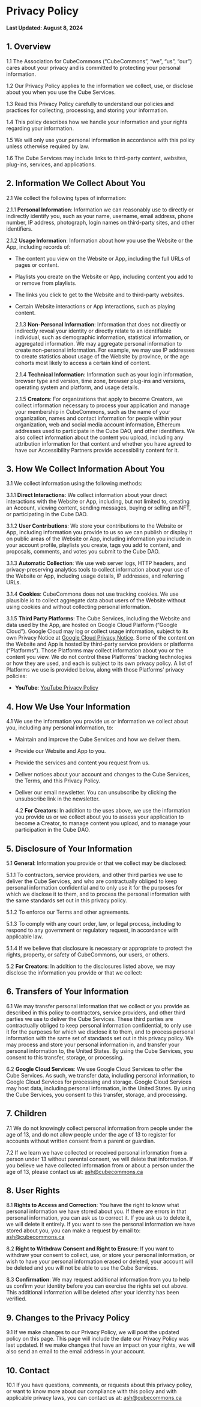 # Privacy Policy

**Last Updated: August 8, 2024**

## 1. Overview

1.1 The Association for CubeCommons (“CubeCommons”, “we”, “us”, “our”) cares about your privacy and is committed to protecting your personal information.

1.2 Our Privacy Policy applies to the information we collect, use, or disclose about you when you use the Cube Services.

1.3 Read this Privacy Policy carefully to understand our policies and practices for collecting, processing, and storing your information.

1.4 This policy describes how we handle your information and your rights regarding your information.

1.5 We will only use your personal information in accordance with this policy unless otherwise required by law.

1.6 The Cube Services may include links to third-party content, websites, plug-ins, services, and applications.

## 2. Information We Collect About You

2.1 We collect the following types of information:

2.1.1 **Personal Information**: Information we can reasonably use to directly or indirectly identify you, such as your name, username, email address, phone number, IP address, photograph, login names on third-party sites, and other identifiers.

2.1.2 **Usage Information**: Information about how you use the Website or the App, including records of:

- The content you view on the Website or App, including the full URLs of pages or content.
- Playlists you create on the Website or App, including content you add to or remove from playlists.
- The links you click to get to the Website and to third-party websites.
- Certain Website interactions or App interactions, such as playing content.

  2.1.3 **Non-Personal Information**: Information that does not directly or indirectly reveal your identity or directly relate to an identifiable individual, such as demographic information, statistical information, or aggregated information. We may aggregate personal information to create non-personal information. For example, we may use IP addresses to create statistics about usage of the Website by province, or the age cohorts most likely to access a certain kind of content.

  2.1.4 **Technical Information**: Information such as your login information, browser type and version, time zone, browser plug-ins and versions, operating system and platform, and usage details.

  2.1.5 **Creators**: For organizations that apply to become Creators, we collect information necessary to process your application and manage your membership in CubeCommons, such as the name of your organization, names and contact information for people within your organization, web and social media account information, Ethereum addresses used to participate in the Cube DAO, and other identifiers. We also collect information about the content you upload, including any attribution information for that content and whether you have agreed to have our Accessibility Partners provide accessibility content for it.

## 3. How We Collect Information About You

3.1 We collect information using the following methods:

3.1.1 **Direct Interactions**: We collect information about your direct interactions with the Website or App, including, but not limited to, creating an Account, viewing content, sending messages, buying or selling an NFT, or participating in the Cube DAO.

3.1.2 **User Contributions**: We store your contributions to the Website or App, including information you provide to us so we can publish or display it on public areas of the Website or App, including information you include in your account profile, playlists you create, tags you add to content, and proposals, comments, and votes you submit to the Cube DAO.

3.1.3 **Automatic Collection**: We use web server logs, HTTP headers, and privacy-preserving analytics tools to collect information about your use of the Website or App, including usage details, IP addresses, and referring URLs.

3.1.4 **Cookies**: CubeCommons does not use tracking cookies. We use plausible.io to collect aggregate data about users of the Website without using cookies and without collecting personal information.

3.1.5 **Third Party Platforms**: The Cube Services, including the Website and data used by the App, are hosted on Google Cloud Platform (“Google Cloud”). Google Cloud may log or collect usage information, subject to its own Privacy Notice at [Google Cloud Privacy Notice](https://cloud.google.com/terms/cloud-privacy-notice). Some of the content on the Website and App is hosted by third-party service providers or platforms (“Platforms”). Those Platforms may collect information about you or the content you view. We do not control these Platforms’ tracking technologies or how they are used, and each is subject to its own privacy policy. A list of Platforms we use is provided below, along with those Platforms’ privacy policies:

- **YouTube**: [YouTube Privacy Policy](https://policies.google.com/privacy?hl=en)

## 4. How We Use Your Information

4.1 We use the information you provide us or information we collect about you, including any personal information, to:

- Maintain and improve the Cube Services and how we deliver them.
- Provide our Website and App to you.
- Provide the services and content you request from us.
- Deliver notices about your account and changes to the Cube Services, the Terms, and this Privacy Policy.
- Deliver our email newsletter. You can unsubscribe by clicking the unsubscribe link in the newsletter.

  4.2 **For Creators**: In addition to the uses above, we use the information you provide us or we collect about you to assess your application to become a Creator, to manage content you upload, and to manage your participation in the Cube DAO.

## 5. Disclosure of Your Information

5.1 **General**: Information you provide or that we collect may be disclosed:

5.1.1 To contractors, service providers, and other third parties we use to deliver the Cube Services, and who are contractually obliged to keep personal information confidential and to only use it for the purposes for which we disclose it to them, and to process the personal information with the same standards set out in this privacy policy.

5.1.2 To enforce our Terms and other agreements.

5.1.3 To comply with any court order, law, or legal process, including to respond to any government or regulatory request, in accordance with applicable law.

5.1.4 If we believe that disclosure is necessary or appropriate to protect the rights, property, or safety of CubeCommons, our users, or others.

5.2 **For Creators**: In addition to the disclosures listed above, we may disclose the information you provide or that we collect:

## 6. Transfers of Your Information

6.1 We may transfer personal information that we collect or you provide as described in this policy to contractors, service providers, and other third parties we use to deliver the Cube Services. These third parties are contractually obliged to keep personal information confidential, to only use it for the purposes for which we disclose it to them, and to process personal information with the same set of standards set out in this privacy policy. We may process and store your personal information in, and transfer your personal information to, the United States. By using the Cube Services, you consent to this transfer, storage, or processing.

6.2 **Google Cloud Services**: We use Google Cloud Services to offer the Cube Services. As such, we transfer data, including personal information, to Google Cloud Services for processing and storage. Google Cloud Services may host data, including personal information, in the United States. By using the Cube Services, you consent to this transfer, storage, and processing.

## 7. Children

7.1 We do not knowingly collect personal information from people under the age of 13, and do not allow people under the age of 13 to register for accounts without written consent from a parent or guardian.

7.2 If we learn we have collected or received personal information from a person under 13 without parental consent, we will delete that information. If you believe we have collected information from or about a person under the age of 13, please contact us at: ash@cubecommons.ca

## 8. User Rights

8.1 **Rights to Access and Correction**: You have the right to know what personal information we have stored about you. If there are errors in that personal information, you can ask us to correct it. If you ask us to delete it, we will delete it entirely. If you want to see the personal information we have stored about you, you can make a request by email to: ash@cubecommons.ca

8.2 **Right to Withdraw Consent and Right to Erasure**: If you want to withdraw your consent to collect, use, or store your personal information, or wish to have your personal information erased or deleted, your account will be deleted and you will not be able to use the Cube Services.

8.3 **Confirmation**: We may request additional information from you to help us confirm your identity before you can exercise the rights set out above. This additional information will be deleted after your identity has been verified.

## 9. Changes to the Privacy Policy

9.1 If we make changes to our Privacy Policy, we will post the updated policy on this page. This page will include the date our Privacy Policy was last updated. If we make changes that have an impact on your rights, we will also send an email to the email address in your account.

## 10. Contact

10.1 If you have questions, comments, or requests about this privacy policy, or want to know more about our compliance with this policy and with applicable privacy laws, you can contact us at: ash@cubecommons.ca
